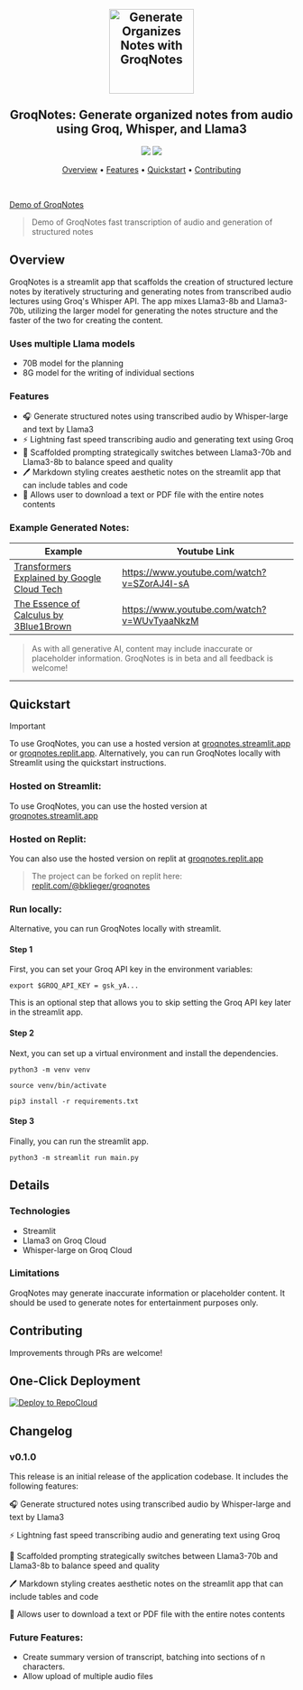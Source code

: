 <h2 align="center">
 <br>
 <img src="https://i.imgur.com/scoiUgD.png" alt="Generate Organizes Notes with GroqNotes" width="150">
 <br>
 <br>
 GroqNotes: Generate organized notes from audio<br>using Groq, Whisper, and Llama3
 <br>
</h2>

<p align="center">
 <a href="https://github.com/bklieger/groqnotes/stargazers"><img src="https://img.shields.io/github/stars/bklieger/groqnotes"></a>
 <a href="https://github.com/bklieger/groqnotes/blob/main/LICENSE.md">
 <img src="https://img.shields.io/badge/License-MIT-green.svg">
 </a>
</p>

<p align="center">
 <a href="#Overview">Overview</a> •
 <a href="#Features">Features</a> •
 <a href="#Quickstart">Quickstart</a> •
 <a href="#Contributing">Contributing</a>
</p>

<br>

[Demo of GroqNotes](https://github.com/Bklieger/groqnotes/assets/62450410/9c54dab3-21ad-42d6-8504-364e0aa6acde)

> Demo of GroqNotes fast transcription of audio and generation of structured notes


## Overview

GroqNotes is a streamlit app that scaffolds the creation of structured lecture notes by iteratively structuring and generating notes from transcribed audio lectures using Groq's Whisper API. The app mixes Llama3-8b and Llama3-70b, utilizing the larger model for generating the notes structure and the faster of the two for creating the content.

### Uses multiple Llama models
- 70B model for the planning
- 8G model for the writing of individual sections


### Features

- 🎧 Generate structured notes using transcribed audio by Whisper-large and text by Llama3
- ⚡ Lightning fast speed transcribing audio and generating text using Groq
- 📖 Scaffolded prompting strategically switches between Llama3-70b and Llama3-8b to balance speed and quality
- 🖊️ Markdown styling creates aesthetic notes on the streamlit app that can include tables and code 
- 📂 Allows user to download a text or PDF file with the entire notes contents

### Example Generated Notes:

| Example                                      | Youtube Link                                                                                                                                |
| -------------------------------------------- | ------------------------------------------------------------------------------------------------------------------------------------------ |
| [Transformers Explained by Google Cloud Tech](examples/transformers_explained/generated_notes.pdf)             |  https://www.youtube.com/watch?v=SZorAJ4I-sA                                       |
| [The Essence of Calculus by 3Blue1Brown](examples/essence_calculus/generated_notes.pdf) | https://www.youtube.com/watch?v=WUvTyaaNkzM                                            |

> As with all generative AI, content may include inaccurate or placeholder information. GroqNotes is in beta and all feedback is welcome!

---

## Quickstart

> [!IMPORTANT]
> To use GroqNotes, you can use a hosted version at [groqnotes.streamlit.app](https://groqnotes.streamlit.app) or [groqnotes.replit.app](https://groqnotes.streamlit.app).
> Alternatively, you can run GroqNotes locally with Streamlit using the quickstart instructions.


### Hosted on Streamlit:

To use GroqNotes, you can use the hosted version at [groqnotes.streamlit.app](https://groqnotes.streamlit.app)

### Hosted on Replit:

You can also use the hosted version on replit at [groqnotes.replit.app](https://groqnotes.streamlit.app)
> The project can be forked on replit here: [replit.com/@bklieger/groqnotes](https://replit.com/@bklieger/groqnotes)


### Run locally:

Alternative, you can run GroqNotes locally with streamlit.

#### Step 1
First, you can set your Groq API key in the environment variables:

~~~
export $GROQ_API_KEY = gsk_yA...
~~~

This is an optional step that allows you to skip setting the Groq API key later in the streamlit app.

#### Step 2
Next, you can set up a virtual environment and install the dependencies.

~~~
python3 -m venv venv
~~~

~~~
source venv/bin/activate
~~~

~~~
pip3 install -r requirements.txt
~~~


#### Step 3
Finally, you can run the streamlit app.

~~~
python3 -m streamlit run main.py
~~~

## Details


### Technologies

- Streamlit
- Llama3 on Groq Cloud
- Whisper-large on Groq Cloud

### Limitations

GroqNotes may generate inaccurate information or placeholder content. It should be used to generate notes for entertainment purposes only.


## Contributing

Improvements through PRs are welcome!


## One-Click Deployment

[![Deploy to RepoCloud](https://d16t0pc4846x52.cloudfront.net/deploylobe.svg)](https://repocloud.io/details/?app_id=296)


## Changelog

### v0.1.0

This release is an initial release of the application codebase. It includes the following features:

🎧 Generate structured notes using transcribed audio by Whisper-large and text by Llama3

⚡ Lightning fast speed transcribing audio and generating text using Groq

📖 Scaffolded prompting strategically switches between Llama3-70b and Llama3-8b to balance speed and quality

🖊️ Markdown styling creates aesthetic notes on the streamlit app that can include tables and code

📂 Allows user to download a text or PDF file with the entire notes contents


### Future Features:

- Create summary version of transcript, batching into sections of n characters.
- Allow upload of multiple audio files
